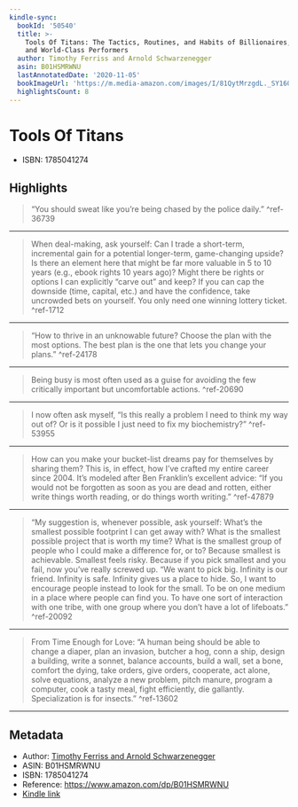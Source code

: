 ```yaml
---
kindle-sync:
  bookId: '50540'
  title: >-
    Tools Of Titans: The Tactics, Routines, and Habits of Billionaires, Icons,
    and World-Class Performers
  author: Timothy Ferriss and Arnold Schwarzenegger
  asin: B01HSMRWNU
  lastAnnotatedDate: '2020-11-05'
  bookImageUrl: 'https://m.media-amazon.com/images/I/81QytMrzgdL._SY160.jpg'
  highlightsCount: 8
---
```

# Tools Of Titans

* ISBN: 1785041274

## Highlights
> “You should sweat like you’re being chased by the police daily.” ^ref-36739

---
> When deal-making, ask yourself: Can I trade a short-term, incremental gain for a potential longer-term, game-changing upside? Is there an element here that might be far more valuable in 5 to 10 years (e.g., ebook rights 10 years ago)? Might there be rights or options I can explicitly “carve out” and keep? If you can cap the downside (time, capital, etc.) and have the confidence, take uncrowded bets on yourself. You only need one winning lottery ticket. ^ref-1712

---
> “How to thrive in an unknowable future? Choose the plan with the most options. The best plan is the one that lets you change your plans.” ^ref-24178

---
> Being busy is most often used as a guise for avoiding the few critically important but uncomfortable actions. ^ref-20690

---
> I now often ask myself, “Is this really a problem I need to think my way out of? Or is it possible I just need to fix my biochemistry?” ^ref-53955

---
> How can you make your bucket-list dreams pay for themselves by sharing them? This is, in effect, how I’ve crafted my entire career since 2004. It’s modeled after Ben Franklin’s excellent advice: “If you would not be forgotten as soon as you are dead and rotten, either write things worth reading, or do things worth writing.” ^ref-47879

---
> “My suggestion is, whenever possible, ask yourself: What’s the smallest possible footprint I can get away with? What is the smallest possible project that is worth my time? What is the smallest group of people who I could make a difference for, or to? Because smallest is achievable. Smallest feels risky. Because if you pick smallest and you fail, now you’ve really screwed up. “We want to pick big. Infinity is our friend. Infinity is safe. Infinity gives us a place to hide. So, I want to encourage people instead to look for the small. To be on one medium in a place where people can find you. To have one sort of interaction with one tribe, with one group where you don’t have a lot of lifeboats.” ^ref-20092

---
> From Time Enough for Love: “A human being should be able to change a diaper, plan an invasion, butcher a hog, conn a ship, design a building, write a sonnet, balance accounts, build a wall, set a bone, comfort the dying, take orders, give orders, cooperate, act alone, solve equations, analyze a new problem, pitch manure, program a computer, cook a tasty meal, fight efficiently, die gallantly. Specialization is for insects.” ^ref-13602

---

## Metadata
* Author: [Timothy Ferriss and Arnold Schwarzenegger](https://www.amazon.comundefined)
* ASIN: B01HSMRWNU
* ISBN: 1785041274
* Reference: https://www.amazon.com/dp/B01HSMRWNU
* [Kindle link](kindle://book?action=open&asin=B01HSMRWNU)
